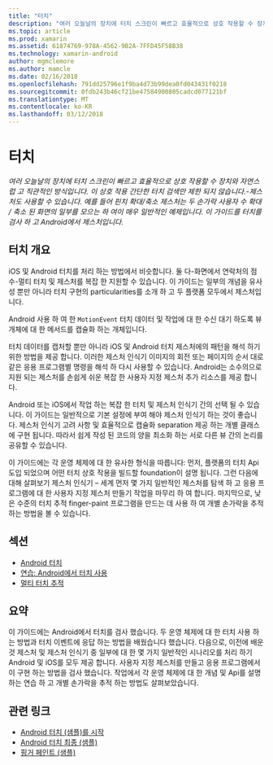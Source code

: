 ```yaml
---
title: "터치"
description: "여러 오늘날의 장치에 터치 스크린이 빠르고 효율적으로 상호 작용할 수 장치와 자연스럽 고 직관적인 방식입니다. 이 상호 작용 간단한 터치 검색만 제한 되지 않습니다.-제스처도 사용할 수 있습니다. 예를 들어 핀치 확대/축소 제스처는 두 손가락 사용자 수 확대 / 축소 된 화면의 일부를 모으는 하 여이 매우 일반적인 예제입니다. 이 가이드를 터치를 검사 하 고 Android에서 제스처입니다."
ms.topic: article
ms.prod: xamarin
ms.assetid: 61874769-978A-4562-9B2A-7FFD45F58B38
ms.technology: xamarin-android
author: mgmclemore
ms.author: mamcle
ms.date: 02/16/2018
ms.openlocfilehash: 791dd25796e1f9ba4d73b99dea0fd043431f0218
ms.sourcegitcommit: 0fdb243b46cf21be47584900805cadcd077121bf
ms.translationtype: MT
ms.contentlocale: ko-KR
ms.lasthandoff: 03/12/2018
---
```

# <a name="touch"></a>터치

_여러 오늘날의 장치에 터치 스크린이 빠르고 효율적으로 상호 작용할 수 장치와 자연스럽 고 직관적인 방식입니다. 이 상호 작용 간단한 터치 검색만 제한 되지 않습니다.-제스처도 사용할 수 있습니다. 예를 들어 핀치 확대/축소 제스처는 두 손가락 사용자 수 확대 / 축소 된 화면의 일부를 모으는 하 여이 매우 일반적인 예제입니다. 이 가이드를 터치를 검사 하 고 Android에서 제스처입니다._

## <a name="touch-overview"></a>터치 개요

iOS 및 Android 터치를 처리 하는 방법에서 비슷합니다. 둘 다-화면에서 연락처의 점수-멀티 터치 및 제스처를 복잡 한 지원할 수 있습니다. 이 가이드는 일부의 개념을 유사성 뿐만 아니라 터치 구현의 particularities를 소개 하 고 두 플랫폼 모두에서 제스처입니다.

Android 사용 하 여 한 `MotionEvent` 터치 데이터 및 작업에 대 한 수신 대기 하도록 뷰 개체에 대 한 메서드를 캡슐화 하는 개체입니다.

터치 데이터를 캡처할 뿐만 아니라 iOS 및 Android 터치 제스처에의 패턴을 해석 하기 위한 방법을 제공 합니다. 이러한 제스처 인식기 이미지의 회전 또는 페이지의 순서 대로 같은 응용 프로그램별 명령을 해석 하 다시 사용할 수 있습니다. Android는 소수의으로 지원 되는 제스처를 손쉽게 쉬운 복잡 한 사용자 지정 제스처 추가 리소스를 제공 합니다.

Android 또는 iOS에서 작업 하는 복잡 한 터치 및 제스처 인식기 간의 선택 될 수 있습니다. 이 가이드는 일반적으로 기본 설정에 부여 해야 제스처 인식기 하는 것이 좋습니다. 제스처 인식기 고려 사항 및 효율적으로 캡슐화 separation 제공 하는 개별 클래스에 구현 됩니다. 따라서 쉽게 작성 된 코드의 양을 최소화 하는 서로 다른 뷰 간의 논리를 공유할 수 있습니다.

이 가이드에는 각 운영 체제에 대 한 유사한 형식을 따릅니다: 먼저, 플랫폼의 터치 Api 도입 되었으며 어떤 터치 상호 작용을 빌드할 foundation이 설명 됩니다. 그런 다음에 대해 살펴보기 제스처 인식기 – 세계 먼저 몇 가지 일반적인 제스처를 탐색 하 고 응용 프로그램에 대 한 사용자 지정 제스처 만들기 작업을 마무리 하 여 합니다. 마지막으로, 낮은 수준의 터치 추적 finger-paint 프로그램을 만드는 데 사용 하 여 개별 손가락을 추적 하는 방법을 볼 수 있습니다.

## <a name="sections"></a>섹션

-  [Android 터치](~/android/app-fundamentals/touch/android-touch-walkthrough.md)
-  [연습: Android에서 터치 사용](~/android/app-fundamentals/touch/android-touch-walkthrough.md)
-  [멀티 터치 추적](touch-tracking.md)

## <a name="summary"></a>요약

이 가이드에는 Android에서 터치를 검사 했습니다. 두 운영 체제에 대 한 터치 사용 하는 방법과 터치 이벤트에 응답 하는 방법을 배웠습니다 했습니다. 다음으로, 이전에 배운 것 제스처 및 제스처 인식기 중 일부에 대 한 몇 가지 일반적인 시나리오를 처리 하기 Android 및 iOS를 모두 제공 합니다. 사용자 지정 제스처를 만들고 응용 프로그램에서이 구현 하는 방법을 검사 했습니다. 작업에서 각 운영 체제에 대 한 개념 및 Api를 설명 하는 연습 하 고 개별 손가락을 추적 하는 방법도 살펴보았습니다.



## <a name="related-links"></a>관련 링크

- [Android 터치 (샘플)를 시작](https://developer.xamarin.com/samples/monodroid/ApplicationFundamentals/Touch_start)
- [Android 터치 최종 (샘플)](https://developer.xamarin.com/samples/monodroid/ApplicationFundamentals/Touch_final)
- [핑거 페인트 (샘플)](https://developer.xamarin.com/samples/monodroid/ApplicationFundamentals/FingerPaint)
